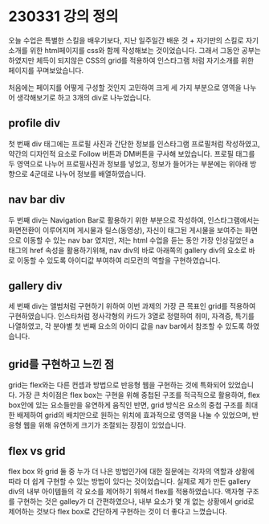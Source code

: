 # 230331 강의 정의

오늘 수업은 특별한 스킬을 배우기보다, 지난 일주일간 배운 것 + 자기만의 스킬로 자기소개를 위한 html페이지를 css와 함께 작성해보는 것이었습니다.
그래서 그동안 공부는 하였지만 체득이 되지않은 CSS의 grid를 적용하여 인스타그램 처럼 자기소개를 위한 페이지를 꾸며보았습니다.

처음에는 페이지를 어떻게 구성할 것인지 고민하여 크게 세 가지 부분으로 영역을 나누어 생각해보기로 하고 3개의 div로 나누었습니다.

## profile div

첫 번째 div 태그에는 프로필 사진과 간단한 정보를 인스타그램 프로필처럼 작성하였고, 약간의 디자인적 요소로 Follow 버튼과 DM버튼을 구사해 보았습니다.
프로필 태그를 두 영역으로 나누어 프로필사진과 정보를 넣었고, 정보가 들어가는 부분에는 위아래 방향으로 4군데로 나누어 정보를 배열하였습니다.

## nav bar div

두 번째 div는 Navigation Bar로 활용하기 위한 부분으로 작성하여, 인스타그램에서는 화면전환이 이루어지며 게시물과 릴스(동영상), 자신이 태그된 게시물을 보여주는 화면으로 이동할 수 있는 nav bar 였지만, 저는 html 수업을 듣는 동안 가장 인상깊었던 a 태그의 href 속성을 활용하기위해, nav div의 바로 아래쪽의 gallery div의 요소로 바로 이동할 수 있도록 아이디값 부여하여 리모컨의 역할을 구현하였습니다.

## gallery div

세 번째 div는 앨범처럼 구현하기 위하여 이번 과제의 가장 큰 목표인 grid를 적용하여 구현하였습니다.
인스타처럼 정사각형의 카드가 3열로 정렬하여 취미, 자격증, 특기를 나열하였고, 각 분야별 첫 번째 요소의 아이디 값을 nav bar에서 참조할 수 있도록 하였습니다.

## grid를 구현하고 느낀 점

grid는 flex와는 다른 컨셉과 방법으로 반응형 웹을 구현하는 것에 특화되어 있었습니다.
가장 큰 차이점은 flex box는 구현을 위해 중첩된 구조를 적극적으로 활용하여, flex box안에 있는 요소들만을 유연하게 움직인 반면,
grid 방식은 요소의 중첩 구조를 최대한 배제하여 grid의 배치만으로 원하는 위치에 효과적으로 영역을 나눌 수 있었으며, 반응형 웹을 위해 유연하게 크기가 조절되는 장점이 있었습니다.

## flex vs grid

flex box 와 grid 둘 중 누가 더 나은 방법인가에 대한 질문에는 각자의 역할과 상황에 따라 더 쉽게 구현할 수 있는 방법이 있다는 것이었습니다.
실제로 제가 만든 gallery div의 내부 아이템들의 각 요소를 제어하기 위해서 flex를 적용하였습니다. 액자형 구조를 구현하는 것은 galley가 더 간편하였으나, 내부 요소가 몇 개 없는 상황에서 grid로 제어하는 것보다 flex box로 간단하게 구현하는 것이 더 좋다고 느꼈습니다.
